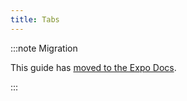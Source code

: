 ```yaml
---
title: Tabs
---
```


:::note Migration

This guide has [moved to the Expo Docs](https://docs.expo.dev/router/advance/tabs/).

:::
